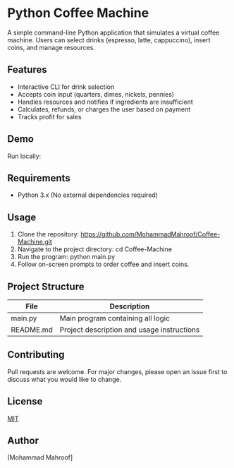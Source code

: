 # Python Coffee Machine

A simple command-line Python application that simulates a virtual coffee machine. Users can select drinks (espresso, latte, cappuccino), insert coins, and manage resources.

## Features
- Interactive CLI for drink selection
- Accepts coin input (quarters, dimes, nickels, pennies)
- Handles resources and notifies if ingredients are insufficient
- Calculates, refunds, or charges the user based on payment
- Tracks profit for sales
 
## Demo
Run locally:

## Requirements

- Python 3.x (No external dependencies required)

## Usage

1. Clone the repository:  https://github.com/MohammadMahroof/Coffee-Machine.git
2. Navigate to the project directory: cd Coffee-Machine
3.  Run the program: python main.py
4. Follow on-screen prompts to order coffee and insert coins.

## Project Structure

| File      | Description                                  |
| --------- | -------------------------------------------- |
| main.py   | Main program containing all logic            |
| README.md | Project description and usage instructions   |

## Contributing
Pull requests are welcome. For major changes, please open an issue first to discuss what you would like to change.

## License
[MIT](LICENSE)

## Author
[Mohammad Mahroof]

